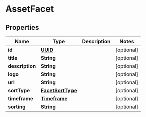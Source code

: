 # AssetFacet

## Properties
Name | Type | Description | Notes
------------ | ------------- | ------------- | -------------
**id** | [**UUID**](UUID.md) |  |  [optional]
**title** | **String** |  |  [optional]
**description** | **String** |  |  [optional]
**logo** | **String** |  |  [optional]
**url** | **String** |  |  [optional]
**sortType** | [**FacetSortType**](FacetSortType.md) |  |  [optional]
**timeframe** | [**Timeframe**](Timeframe.md) |  |  [optional]
**sorting** | **String** |  |  [optional]
